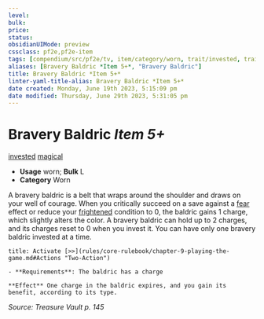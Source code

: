 ```yaml
---
level:
bulk:
price:
status:
obsidianUIMode: preview
cssclass: pf2e,pf2e-item
tags: [compendium/src/pf2e/tv, item/category/worn, trait/invested, trait/magical]
aliases: [Bravery Baldric *Item 5+*, "Bravery Baldric"]
title: Bravery Baldric *Item 5+*
linter-yaml-title-alias: Bravery Baldric *Item 5+*
date created: Monday, June 19th 2023, 5:15:09 pm
date modified: Thursday, June 29th 2023, 5:31:05 pm
---
```


# Bravery Baldric *Item 5+*

[invested](rules/traits/invested.md) [magical](rules/traits/magical.md)  

- **Usage** worn; **Bulk** L
- **Category** Worn

A bravery baldric is a belt that wraps around the shoulder and draws on your well of courage. When you critically succeed on a save against a [fear](rules/traits/fear.md) effect or reduce your [frightened](rules/conditions.md#Frightened) condition to 0, the baldric gains 1 charge, which slightly alters the color. A bravery baldric can hold up to 2 charges, and its charges reset to 0 when you invest it. You can have only one bravery baldric invested at a time.

```ad-embed-ability
title: Activate [>>](rules/core-rulebook/chapter-9-playing-the-game.md#Actions "Two-Action")

- **Requirements**: The baldric has a charge

**Effect** One charge in the baldric expires, and you gain its benefit, according to its type.
```

*Source: Treasure Vault p. 145*
